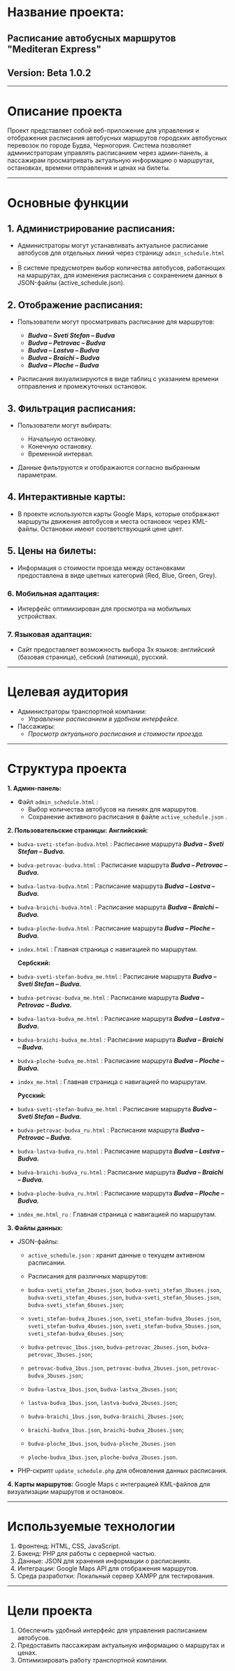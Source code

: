 # Название проекта: 
## Расписание автобусных маршрутов "Mediteran Express" 
## Version: Beta 1.0.2
______________________________________________________________________________________________________

# Описание проекта
Проект представляет собой веб-приложение для управления и отображения расписания автобусных маршрутов городских автобусных перевозок по городе Будва, Черногория. Система позволяет администраторам управлять расписанием через админ-панель, а пассажирам просматривать актуальную информацию о маршрутах, остановках, времени отправления и ценах на билеты.
______________________________________________________________________________________________________

# Основные функции
## 1. Администрирование расписания:

* Администраторы могут устанавливать актуальное расписание автобусов для отдельных линий через страницу `admin_schedule.html` .
* В системе предусмотрен выбор количества автобусов, работающих на маршрутах, для изменения расписания с сохранением данных в JSON-файлы (active_schedule.json).

## 2. Отображение расписания:

* Пользователи могут просматривать расписание для маршрутов:
  * ***Budva – Sveti Stefan – Budva***
  * ***Budva – Petrovac – Budva***
  * ***Budva – Lastva – Budva***
  * ***Budva – Braichi – Budva***
  * ***Budva – Ploche – Budva***

* Расписания визуализируются в виде таблиц с указанием времени отправления и промежуточных остановок.

## 3. Фильтрация расписания:

* Пользователи могут выбирать:

  * Начальную остановку.
  * Конечную остановку.
  * Временной интервал.

* Данные фильтруются и отображаются согласно выбранным параметрам.

## 4. Интерактивные карты:

* В проекте используются карты Google Maps, которые отображают маршруты движения автобусов и места остановок через KML-файлы. Остановки имеют соответствующий цене цвет.

## 5. Цены на билеты:

* Информация о стоимости проезда между остановками предоставлена в виде цветных категорий (Red, Blue, Green, Grey).

### 6. Мобильная адаптация:

* Интерфейс оптимизирован для просмотра на мобильных устройствах.

### 7. Языковая адаптация:

* Сайт предоставляет возможность выбора 3х языков: английский (базовая страница), себский (латиница), русский.
______________________________________________________________________________________________________

# Целевая аудитория

* Администраторы транспортной компании:
  * *Управление расписанием в удобном интерфейсе.*
* Пассажиры:
  * *Просмотр актуального расписания и стоимости проезда.*
______________________________________________________________________________________________________


# Структура проекта
**1. Админ-панель:**
* Файл `admin_schedule.html` :
  * Выбор количества автобусов на линиях для маршрутов.
  * Сохранение активного расписания в файле `active_schedule.json` .

**2. Пользовательские страницы:**
      **Английский:**
  * `budva-sveti-stefan-budva.html` : Расписание маршрута ***Budva – Sveti Stefan – Budva.***
  * `budva-petrovac-budva.html` : Расписание маршрута ***Budva – Petrovac – Budva.***
  * `budva-lastva-budva.html` : Расписание маршрута ***Budva – Lastva – Budva.***
  * `budva-braichi-budva.html` : Расписание маршрута ***Budva – Braichi – Budva.***
  * `budva-ploche-budva.html` : Расписание маршрута ***Budva – Ploche – Budva.***
  * `index.html` : Главная страница с навигацией по маршрутам.

      **Сербский:**
  * `budva-sveti-stefan-budva_me.html` : Расписание маршрута ***Budva – Sveti Stefan – Budva.***
  * `budva-petrovac-budva_me.html` : Расписание маршрута ***Budva – Petrovac – Budva.***
  * `budva-lastva-budva_me.html` : Расписание маршрута ***Budva – Lastva – Budva.***
  * `budva-braichi-budva_me.html` : Расписание маршрута ***Budva – Braichi – Budva.***
  * `budva-ploche-budva_me.html` : Расписание маршрута ***Budva – Ploche – Budva.***
  * `index_me.html` : Главная страница с навигацией по маршрутам.

    
      **Русский:**
  * `budva-sveti-stefan-budva_me.html` : Расписание маршрута ***Budva – Sveti Stefan – Budva.***
  * `budva-petrovac-budva_ru.html` : Расписание маршрута ***Budva – Petrovac – Budva.***
  * `budva-lastva-budva_ru.html` : Расписание маршрута ***Budva – Lastva – Budva.***
  * `budva-braichi-budva_ru.html` : Расписание маршрута ***Budva – Braichi – Budva.***
  * `budva-ploche-budva_ru.html` : Расписание маршрута ***Budva – Ploche – Budva.***
  * `index_me.html_ru` : Главная страница с навигацией по маршрутам.

**3. Файлы данных:**
* JSON-файлы:
  * `active_schedule.json` : хранит данные о текущем активном расписании.
  * Расписания для различных маршрутов:
  *  `budva-sveti_stefan_2buses.json`, `budva-sveti_stefan_3buses.json`, `budva-sveti_stefan_4buses.json`, `budva-sveti_stefan_5buses.json`, `budva-sveti_stefan_6buses.json`;
  *  `sveti_stefan-budva_2buses.json`, `sveti_stefan-budva_3buses.json`, `sveti_stefan-budva_4buses.json`, `sveti_stefan-budva_5buses.json`, `sveti_stefan-budva_6buses.json`;
 

  *  `budva-petrovac_1bus.json`, `budva-petrovac_2buses.json`, `budva-petrovac_3buses.json`;
  *  `petrovac-budva_1bus.json`, `petrovac-budva_2buses.json`, `petrovac-budva_3buses.json`;
 
    
  *  `budva-lastva_1bus.json`, `budva-lastva_2buses.json`;
  *  `lastva-budva_1bus.json`, `lastva-budva_2buses.json`;
 
    
  *  `budva-braichi_1bus.json`, `budva-braichi_2buses.json`;
  *  `braichi-budva_1bus.json`, `braichi-budva_2buses.json`;
 
    
  *  `budva-ploche_1bus.json`, `budva-ploche_2buses.json`
  *  `ploche-budva_1bus.json`, `ploche-budva_2buses.json`.
* PHP-скрипт `update_schedule.php` для обновления данных расписания.

**4. Карты маршрутов:**
Google Maps с интеграцией KML-файлов для визуализации маршрутов и остановок.
______________________________________________________________________________________________________

# Используемые технологии
1. Фронтенд:
HTML, CSS, JavaScript.
2. Бэкенд:
PHP для работы с серверной частью.
7. Данные:
JSON для хранения информации о расписаниях.
8. Интеграции:
Google Maps API для отображения маршрутов.
9. Среда разработки:
Локальный сервер XAMPP для тестирования.
______________________________________________________________________________________________________

# Цели проекта
1. Обеспечить удобный интерфейс для управления расписанием автобусов.
2. Предоставить пассажирам актуальную информацию о маршрутах и ценах.
3. Оптимизировать работу транспортной компании.
